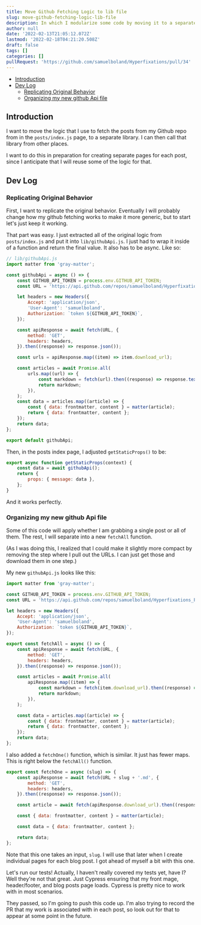 ```yaml
---
title: Move Github Fetching Logic to lib file
slug: move-github-fetching-logic-lib-file
description: In which I modularize some code by moving it to a separate file
author: null
date: '2022-02-13T21:05:12.072Z'
lastmod: '2022-02-18T04:21:20.508Z'
draft: false
tags: []
categories: []
pullRequest: 'https://github.com/samuelboland/Hyperfixations/pull/34'
---
```


- [Introduction](#introduction)
- [Dev Log](#dev-log)
  - [Replicating Original Behavior](#replicating-original-behavior)
  - [Organizing my new github Api file](#organizing-my-new-github-api-file)

## Introduction

I want to move the logic that I use to fetch the posts from my Github repo from in the `posts/index.js` page, to a separate library. I can then call that library from other places.

I want to do this in preparation for creating separate pages for each post, since I anticipate that I will reuse some of the logic for that.

## Dev Log

### Replicating Original Behavior

First, I want to replicate the original behavior. Eventually I will probably change how my github fetching works to make it more generic, but to start let's just keep it working.

That part was easy. I just extracted all of the original logic from `posts/index.js` and put it into `lib/githubApi.js`. I just had to wrap it inside of a function and return the final value. It also has to be async. Like so:

```js
// lib/githubApi.js
import matter from 'gray-matter';

const githubApi = async () => {
    const GITHUB_API_TOKEN = process.env.GITHUB_API_TOKEN;
    const URL = 'https://api.github.com/repos/samuelboland/Hyperfixations_Posts/contents/posts';

    let headers = new Headers({
        Accept: 'application/json',
        'User-Agent': 'samuelboland',
        Authorization: `token ${GITHUB_API_TOKEN}`,
    });

    const apiResponse = await fetch(URL, {
        method: 'GET',
        headers: headers,
    }).then((response) => response.json());

    const urls = apiResponse.map((item) => item.download_url);

    const articles = await Promise.all(
        urls.map((url) => {
            const markdown = fetch(url).then((response) => response.text());
            return markdown;
        }),
    );
    const data = articles.map((article) => {
        const { data: frontmatter, content } = matter(article);
        return { data: frontmatter, content };
    });
    return data;
};

export default githubApi;

```

Then, in the posts index page, I adjusted `getStaticProps()` to be:

```js
export async function getStaticProps(context) {
    const data = await githubApi();
    return {
        props: { message: data },
    };
}
```

And it works perfectly.

### Organizing my new github Api file

Some of this code will apply whether I am grabbing a single post or all of them. The rest, I will separate into a new `fetchAll` function.

(As I was doing this, I realized that I could make it slightly more compact by removing the step where I pull out the URLs. I can just get those and download them in one step.)

My new `githubApi.js` looks like this:

```js
import matter from 'gray-matter';

const GITHUB_API_TOKEN = process.env.GITHUB_API_TOKEN;
const URL = 'https://api.github.com/repos/samuelboland/Hyperfixations_Posts/contents/posts/';

let headers = new Headers({
    Accept: 'application/json',
    'User-Agent': 'samuelboland',
    Authorization: `token ${GITHUB_API_TOKEN}`,
});

export const fetchAll = async () => {
    const apiResponse = await fetch(URL, {
        method: 'GET',
        headers: headers,
    }).then((response) => response.json());

    const articles = await Promise.all(
        apiResponse.map((item) => {
            const markdown = fetch(item.download_url).then((response) => response.text());
            return markdown;
        }),
    );

    const data = articles.map((article) => {
        const { data: frontmatter, content } = matter(article);
        return { data: frontmatter, content };
    });
    return data;
};
```

I also added a `fetchOne()` function, which is similar. It just has fewer maps. This is right below the `fetchAll()` function.

```js
export const fetchOne = async (slug) => {
    const apiResponse = await fetch(URL + slug + '.md', {
        method: 'GET',
        headers: headers,
    }).then((response) => response.json());

    const article = await fetch(apiResponse.download_url).then((response) => response.text());

    const { data: frontmatter, content } = matter(article);

    const data = { data: frontmatter, content };

    return data;
};
```

Note that this one takes an input, `slug`. I will use that later when I create individual pages for each blog post. I got ahead of myself a bit with this one.

Let's run our tests! Actually, I haven't really covered my tests yet, have I? Well they're not that great. Just Cypress ensuring that my front mage, header/footer, and blog posts page loads. Cypress is pretty nice to work with in most scenarios.

They passed, so I'm going to push this code up. I'm also trying to record the PR that my work is associated with in each post, so look out for that to appear at some point in the future.
